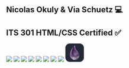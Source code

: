 ## Nicolas Okuly & Via Schuetz 💻
## ITS 301 HTML/CSS Certified ✅
  <img src="https://github.com/rahul-jha98/README_icons/blob/main/language_and_tools/square/javascript/javascript.svg" width="50" />
  <img src="https://github.com/rahul-jha98/README_icons/blob/main/language_and_tools/square/html/html.svg" width="50" />
  <img src="https://github.com/rahul-jha98/README_icons/blob/main/language_and_tools/square/css/css.svg" width="50" />
  <img src="https://github.com/rahul-jha98/README_icons/blob/main/language_and_tools/square/python/python.svg" width="50" />
  <img src="https://github.com/rahul-jha98/README_icons/blob/main/language_and_tools/square/java/java.svg" width="50" />
  <img src="https://github.com/rahul-jha98/README_icons/blob/main/language_and_tools/square/c%2B%2B/c%2B%2B.svg" width="50" />
  <img src="https://github.com/rahul-jha98/README_icons/blob/main/language_and_tools/square/node/node.svg" width="50" />
  <img src="https://github.com/rahul-jha98/README_icons/blob/main/language_and_tools/square/c/c.png" width="50" />
  <img src="https://raw.githubusercontent.com/tandpfun/skill-icons/refs/heads/main/icons/Elixir-Dark.svg" width="50" />
